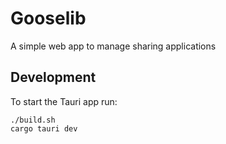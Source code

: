 # Gooselib

A simple web app to manage sharing applications

## Development

To start the Tauri app run:

```
./build.sh
cargo tauri dev
```
